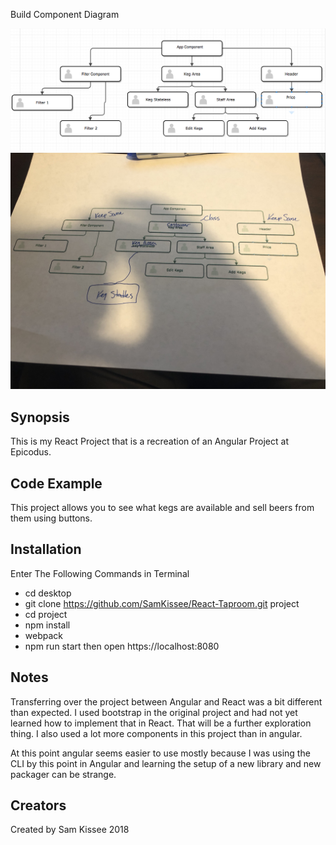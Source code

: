 Build Component Diagram

![Diagram](images/Diagram.png)
![Diagram](images/updatedDiagram.JPG)

## Synopsis

This is my React Project that is a recreation of an Angular Project at Epicodus.

## Code Example

This project allows you to see what kegs are available and sell beers from them using buttons.


## Installation

Enter The Following Commands in Terminal
 * cd desktop
 * git clone https://github.com/SamKissee/React-Taproom.git project
 * cd project
 * npm install
 * webpack
 * npm run start
  then open https://localhost:8080


## Notes

  Transferring over the project between Angular and React was a bit different than expected. I used bootstrap in the original project and had not yet learned how to implement that in React. That will be a further exploration thing. I also used a lot more components in this project than in angular.

  At this point angular seems easier to use mostly because I was using the CLI by this point in Angular and learning the setup of a new library and new packager can be strange.



## Creators
 Created by Sam Kissee 2018
